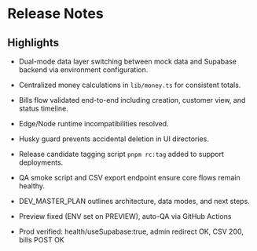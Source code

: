 # Release Notes

## Highlights

- Dual-mode data layer switching between mock data and Supabase backend via environment configuration.
- Centralized money calculations in `lib/money.ts` for consistent totals.
- Bills flow validated end-to-end including creation, customer view, and status timeline.
- Edge/Node runtime incompatibilities resolved.
- Husky guard prevents accidental deletion in UI directories.
- Release candidate tagging script `pnpm rc:tag` added to support deployments.
- QA smoke script and CSV export endpoint ensure core flows remain healthy.
- DEV_MASTER_PLAN outlines architecture, data modes, and next steps.

- Preview fixed (ENV set on PREVIEW), auto-QA via GitHub Actions
- Prod verified: health/useSupabase:true, admin redirect OK, CSV 200, bills POST OK
